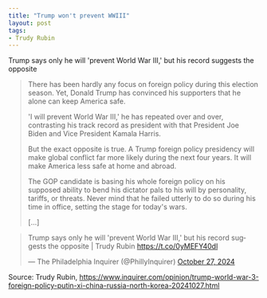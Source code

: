 ```yaml
---
title: "Trump won't prevent WWIII"
layout: post
tags:
- Trudy Rubin
---
```


Trump says only he will 'prevent World War III,' but his record suggests the opposite

> There has been hardly any focus on foreign policy during this election season. Yet, Donald Trump has convinced his supporters that he alone can keep America safe.
>
> 'I will prevent World War III,' he has repeated over and over, contrasting his track record as president with that President Joe Biden and Vice President Kamala Harris.
>
> But the exact opposite is true. A Trump foreign policy presidency will make global conflict far more likely during the next four years. It will make America less safe at home and abroad.
>
> The GOP candidate is basing his whole foreign policy on his supposed ability to bend his dictator pals to his will by personality, tariffs, or threats. Never mind that he failed utterly to do so during his time in office, setting the stage for today's wars.
>
> [...]


<blockquote class="twitter-tweet"><p lang="en" dir="ltr">Trump says only he will 'prevent World War III,' but his record suggests the opposite | Trudy Rubin <a href="https://t.co/0yMEFY40dl">https://t.co/0yMEFY40dl</a></p>&mdash; The Philadelphia Inquirer (@PhillyInquirer) <a href="https://twitter.com/PhillyInquirer/status/1850500989612151223?ref_src=twsrc%5Etfw">October 27, 2024</a></blockquote> <script async src="https://platform.twitter.com/widgets.js" charset="utf-8"></script>

Source: Trudy Rubin, https://www.inquirer.com/opinion/trump-world-war-3-foreign-policy-putin-xi-china-russia-north-korea-20241027.html
